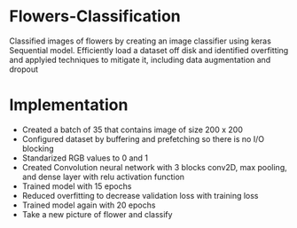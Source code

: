 # Flowers-Classification
Classified images of flowers by creating an image classifier using keras Sequential model. Efficiently load a dataset off disk and identified overfitting and applyied techniques to mitigate it, including data augmentation and dropout
<h1>Implementation</h2>
  
<ul><li>Created a batch of 35 that contains image of size 200 x 200
</li><li>Configured dataset by  buffering and prefetching so there is no I/O blocking
</li><li>Standarized RGB values to 0 and 1
</li><li>Created Convolution neural network with 3 blocks conv2D, max pooling, and dense layer with relu activation function
</li><li>Trained model with 15 epochs 
</li><li>Reduced overfitting to decrease validation loss with training loss
</li><li>Trained model again with 20 epochs
</li><li>Take a new picture of flower and classify

<ul>
